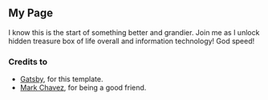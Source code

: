 ## My Page
I know this is the start of something better and grandier. Join me as I unlock hidden treasure box of life overall and information technology! God speed!


### Credits to
- [Gatsby](https://www.gatsbyjs.org/), for this template.
- [Mark Chavez](https://github.com/mrkjlchvz), for being a good friend.